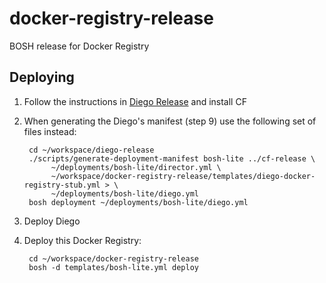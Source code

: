 # docker-registry-release
BOSH release for Docker Registry

## Deploying

1. Follow the instructions in [Diego Release](https://github.com/cloudfoundry-incubator/diego-release) and install CF

1. When generating the Diego's manifest (step 9) use the following set of files instead: 

        cd ~/workspace/diego-release
        ./scripts/generate-deployment-manifest bosh-lite ../cf-release \
             ~/deployments/bosh-lite/director.yml \
             ~/workspace/docker-registry-release/templates/diego-docker-registry-stub.yml > \
             ~/deployments/bosh-lite/diego.yml
        bosh deployment ~/deployments/bosh-lite/diego.yml

1. Deploy Diego
1. Deploy this Docker Registry:

        cd ~/workspace/docker-registry-release
        bosh -d templates/bosh-lite.yml deploy 
